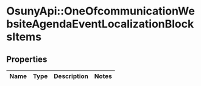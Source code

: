 # OsunyApi::OneOfcommunicationWebsiteAgendaEventLocalizationBlocksItems

## Properties
Name | Type | Description | Notes
------------ | ------------- | ------------- | -------------

